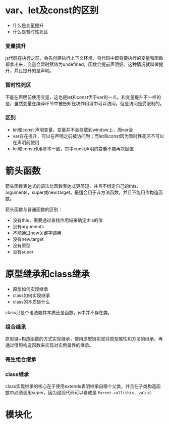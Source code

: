 # var、let及const的区别
- 什么是变量提升
- 什么是暂时性死区
### **变量提升**
js代码在执行之前，会先创建执行上下文环境，将代码中即将要执行的变量和函数都拿出来，变量会暂时赋值为undefined，函数会提前声明好。这种情况就叫做提升，并且提升的是声明。
### **暂时性死区**
不能在声明前使用变量，这也是let和const优于var的一点。和变量提升不一样的是，虽然变量在编译环节中被告知在块作用域中可以访问，但是访问是受限制的。
### **区别**
- let和const 声明变量，变量并不会挂载到window上，而var会
- var存在提升，可以在声明之前被访问到；而let和const因为暂时性死区不可以在声明前使用
- let和const作用基本一致，其中const声明的变量不能再次赋值
# 箭头函数
箭头函数表达式的语法比函数表达式更简短，并且不绑定自己的this，arguments，super或new.target。最适合用于非方法函数，并且不能用作构造函数。

箭头函数与普通函数的区别：
- 没有this，需要通过查找作用域来确定this的值
- 没有arguments
- 不能通过new关键字调用
- 没有new.target
- 没有原型
- 没有super
# 原型继承和class继承
- 原型如何实现继承
- class如何实现继承
- class的本质是什么

class只是个语法糖其本质还是函数，js中并不存在类。
### **组合继承**
原型链+构造函数的方式实现继承，使用原型链实现对原型属性和方法的继承，再通过借用构造函数来实现对实例属性的继承。
### **寄生组合继承**
### **class继承**
class实现继承的核心在于使用extends表明继承自哪个父类，并且在子类构造函数中必须调用super，因为这段代码可以看成是 `Parent.call(this, value)`
# 模块化
